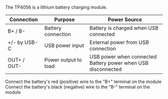 The TP4056 is a lithium battery charging module. 



| Connection | Purpose | Power Source |
|------------|---------|--------------|
| B+ / B- | Battery connection | Battery is charged when USB connected |
| +/- by USB-C | USB power input | External power from USB connection |
| OUT+ / OUT- | Power output to load | USB power when connected<br>Battery power when USB disconnected |


Connect the battery's red (positive) wire to the "B+" terminal on the module
Connect the battery's black (negative) wire to the "B-" terminal on the module
